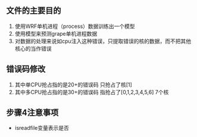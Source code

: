 ## 文件的主要目的
1. 使用WRF单机进程（process）数据训练出一个模型
2. 使用模型来预测grape单机进程数据
3. 对数据的处理来说如cpu注入这种错误，只提取错误的核的数据，而不把其他核心的当作错误

## 错误码修改
1. 其中单CPU抢占指的是20+的错误码 只抢占了核[1]
2. 其中多CPU抢占指的是30+的错误码 指抢占了[0,1,2,3,4,5,6] 7个核



## 步骤4注意事项
- isreadfile变量表示是否
